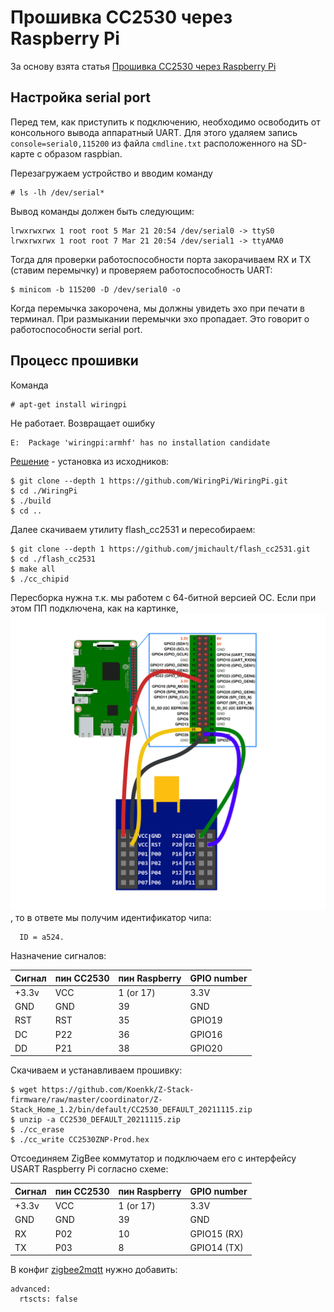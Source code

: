 # Прошивка CC2530 через Raspberry Pi

За основу взята статья [Прошивка CC2530 через Raspberry Pi](https://kvvhost.ru/2020/07/17/flashing-cc2530-raspberry-pi/)

## Настройка serial port

Перед тем, как приступить к подключению, необходимо освободить от консольного вывода аппаратный UART. Для этого удаляем запись `console=serial0,115200` из файла `cmdline.txt` расположенного на SD-карте с образом raspbian.

Перезагружаем устройство и вводим команду

~~~
# ls -lh /dev/serial*
~~~

Вывод команды должен быть следующим:

~~~
lrwxrwxrwx 1 root root 5 Mar 21 20:54 /dev/serial0 -> ttyS0
lrwxrwxrwx 1 root root 7 Mar 21 20:54 /dev/serial1 -> ttyAMA0
~~~

Тогда для проверки работоспособности порта закорачиваем RX и TX (ставим перемычку) и проверяем работоспособность UART:

~~~
$ minicom -b 115200 -D /dev/serial0 -o
~~~

Когда перемычка закорочена, мы должны увидеть эхо при печати в терминал. При размыкании перемычки эхо пропадает. Это говорит о работоспособности serial port.

## Процесс прошивки

Команда

~~~
# apt-get install wiringpi
~~~

Не работает. Возвращает ошибку

~~~
E:  Package 'wiringpi:armhf' has no installation candidate
~~~

[Решение](https://raspberrypi.ru/578-wiring-pi-biblioteka-raboty-s-gpio-chast-1) - установка из исходников:

~~~
$ git clone --depth 1 https://github.com/WiringPi/WiringPi.git
$ cd ./WiringPi
$ ./build
$ cd ..
~~~

Далее скачиваем утилиту flash_cc2531 и пересобираем:

~~~
$ git clone --depth 1 https://github.com/jmichault/flash_cc2531.git
$ cd ./flash_cc2531
$ make all
$ ./cc_chipid
~~~

Пересборка нужна т.к. мы работем с 64-битной версией ОС. Если при этом ПП подключена, как на картинке, ![cc2530-flashing-raspberry-scheme](cc2530-flashing-raspberry-scheme.png), то в ответе мы получим идентификатор чипа:

~~~
  ID = a524.
~~~

Назначение сигналов:

| Сигнал | пин CC2530 | пин Raspberry | GPIO number |
|--------|------------|---------------|-------------|
| +3.3v  | VCC        | 1 (or 17)     | 3.3V        |
| GND    | GND        | 39            | GND         |
| RST    | RST        | 35            | GPIO19      |
| DC     | P22        | 36            | GPIO16      |
| DD     | P21        | 38            | GPIO20      |

Скачиваем и устанавливаем прошивку:

~~~
$ wget https://github.com/Koenkk/Z-Stack-firmware/raw/master/coordinator/Z-Stack_Home_1.2/bin/default/CC2530_DEFAULT_20211115.zip
$ unzip -a CC2530_DEFAULT_20211115.zip
$ ./cc_erase
$ ./cc_write CC2530ZNP-Prod.hex
~~~

Отсоединяем ZigBee коммутатор и подключаем его с интерфейсу USART Raspberry Pi согласно схеме:

| Сигнал | пин CC2530 | пин Raspberry | GPIO number |
|--------|------------|---------------|-------------|
| +3.3v  | VCC        | 1 (or 17)     | 3.3V        |
| GND    | GND        | 39            | GND         |
| RX     | P02        | 10            | GPIO15 (RX) |
| TX     | P03        | 8             | GPIO14 (TX) |

В конфиг [zigbee2mqtt](https://www.zigbee2mqtt.io/guide/adapters/flashing/connecting_cc2530.html) нужно добавить:

~~~
advanced:
  rtscts: false
~~~

